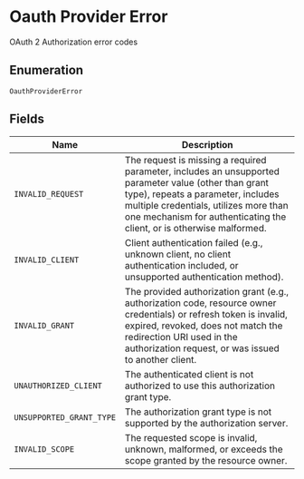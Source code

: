 
# Oauth Provider Error

OAuth 2 Authorization error codes

## Enumeration

`OauthProviderError`

## Fields

| Name | Description |
|  --- | --- |
| `INVALID_REQUEST` | The request is missing a required parameter, includes an unsupported parameter value (other than grant type), repeats a parameter, includes multiple credentials, utilizes more than one mechanism for authenticating the client, or is otherwise malformed. |
| `INVALID_CLIENT` | Client authentication failed (e.g., unknown client, no client authentication included, or unsupported authentication method). |
| `INVALID_GRANT` | The provided authorization grant (e.g., authorization code, resource owner credentials) or refresh token is invalid, expired, revoked, does not match the redirection URI used in the authorization request, or was issued to another client. |
| `UNAUTHORIZED_CLIENT` | The authenticated client is not authorized to use this authorization grant type. |
| `UNSUPPORTED_GRANT_TYPE` | The authorization grant type is not supported by the authorization server. |
| `INVALID_SCOPE` | The requested scope is invalid, unknown, malformed, or exceeds the scope granted by the resource owner. |

